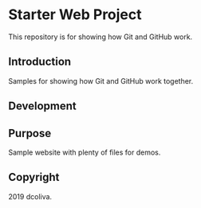 # Starter Web Project

This repository is for showing how Git and GitHub work.

## Introduction

Samples for showing how Git and GitHub work together.

## Development

## Purpose

Sample website with plenty of files for demos.

## Copyright

2019 dcoliva.